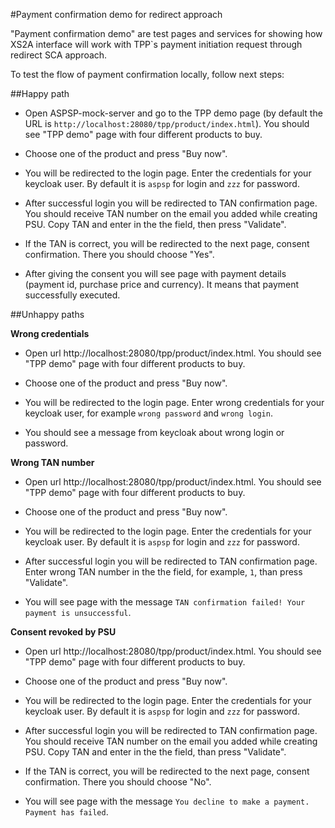 #Payment confirmation demo for redirect approach 

"Payment confirmation demo" are test pages and services for showing how XS2A interface will work with TPP`s payment initiation request through redirect SCA approach.

To test the flow of payment confirmation locally, follow next steps:

##Happy path

* Open ASPSP-mock-server and go to the TPP demo page (by default the URL is `http://localhost:28080/tpp/product/index.html`). You should see "TPP demo" page with four different products to buy. 

* Choose one of the product and press "Buy now".

* You will be redirected to the login page. Enter the credentials for your keycloak user. By default it is `aspsp` for login and `zzz` for password.

* After successful login you will be redirected to TAN confirmation page. You should receive TAN number on the email you added while creating PSU. Copy TAN and enter in the the field, then press "Validate".

* If the TAN is correct, you will be redirected to the next page, consent confirmation. There you should choose "Yes".

* After giving the consent you will see page with payment details (payment id, purchase price and currency). It means that payment successfully executed.

##Unhappy paths

   **Wrong credentials**

   * Open url http://localhost:28080/tpp/product/index.html. You should see "TPP demo" page with four different products to buy. 
   
   * Choose one of the product and press "Buy now".
   
   * You will be redirected to the login page. Enter wrong credentials for your keycloak user, for example `wrong password` and `wrong login`.
   
   * You should see a message from keycloak about wrong login or password.
   
   **Wrong TAN number**
   
   * Open url http://localhost:28080/tpp/product/index.html. You should see "TPP demo" page with four different products to buy. 
   
   * Choose one of the product and press "Buy now".
   
   * You will be redirected to the login page. Enter the credentials for your keycloak user. By default it is `aspsp` for login and `zzz` for password.
   
   * After successful login you will be redirected to TAN confirmation page. Enter  wrong TAN number in the the field, for example, `1`, than press "Validate".

   * You will see page with the message  `TAN confirmation failed! Your payment is unsuccessful`.
   
   **Consent revoked by PSU**
   
   * Open url http://localhost:28080/tpp/product/index.html. You should see "TPP demo" page with four different products to buy. 

   * Choose one of the product and press "Buy now".

   * You will be redirected to the login page. Enter the credentials for your keycloak user. By default it is `aspsp` for login and `zzz` for password.

   * After successful login you will be redirected to TAN confirmation page. You should receive TAN number on the email you added while creating PSU. Copy TAN and enter in the the field, than press "Validate".

   * If the TAN is correct, you will be redirected to the next page, consent confirmation. There you should choose "No".
   
   * You will see page with the message  `You decline to make a payment. Payment has failed`.
